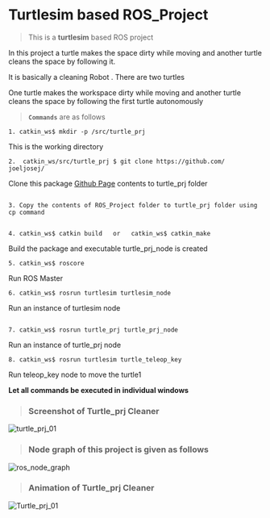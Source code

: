 # **Turtlesim based ROS_Project**
>This is a **turtlesim** based ROS project

In this project a turtle makes the space dirty while moving and another turtle cleans the space by following it.

It is basically a cleaning Robot . There are two turtles

One turtle makes the workspace dirty while moving and another turtle cleans the space by following the first turtle autonomously

[Github Page]: http://github.com/joeljosej/

> **`Commands`** are as follows
```console
1. catkin_ws$ mkdir -p /src/turtle_prj   
```
This is the working directory

```console
2.  catkin_ws/src/turtle_prj $ git clone https://github.com/ joeljosej/  
```        
Clone this package [Github Page] contents to turtle_prj folder 

```console

3. Copy the contents of ROS_Project folder to turtle_prj folder using cp command

```
```console

4. catkin_ws$ catkin build   or   catkin_ws$ catkin_make

```                
Build the package and executable turtle_prj_node is created

```console
5. catkin_ws$ roscore                 
``` 
Run ROS Master

```console
6. catkin_ws$ rosrun turtlesim turtlesim_node 
``` 
Run an instance of turtlesim node

```console

7. catkin_ws$ rosrun turtle_prj turtle_prj_node   

``` 
Run an instance of  turtle_prj node

```console
8. catkin_ws$ rosrun turtlesim turtle_teleop_key  
``` 
Run teleop_key node to move the turtle1 

**Let all commands be executed in individual windows**


> ### Screenshot of Turtle_prj Cleaner

![turtle_prj_01](https://user-images.githubusercontent.com/81626993/121247342-c4250000-c8bf-11eb-9a34-afd12741d536.png)

> ### Node graph of this project is given as follows

![ros_node_graph](https://user-images.githubusercontent.com/81626993/121247770-40b7de80-c8c0-11eb-8ed7-d08e979d1563.png)

> ### Animation of Turtle_prj Cleaner

![Turtle_prj_01](https://user-images.githubusercontent.com/81626993/121795327-4c433680-cc2d-11eb-9912-be4af098e5c5.gif)
